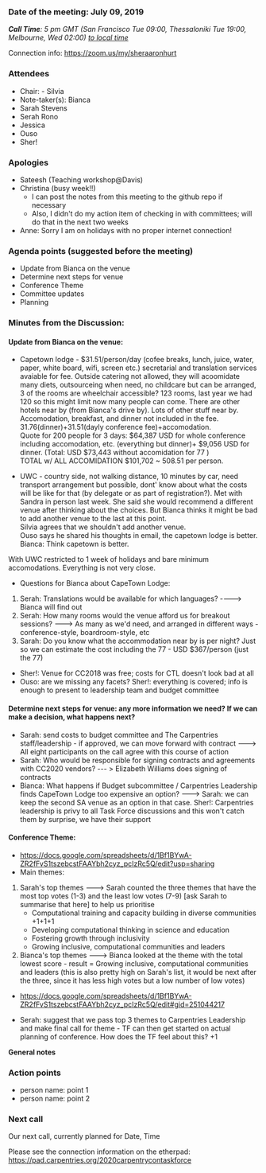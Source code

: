 
### Date of the meeting: July 09, 2019

_**Call Time**: 5 pm GMT (San Francisco Tue 09:00, Thessaloniki Tue 19:00, Melbourne, Wed 02:00)_
_[to local time](https://www.timeanddate.com/worldclock/fixedtime.html?msg=CarpentryCon&iso=20181218T19&p1=1428&ah=1)_

Connection info: https://zoom.us/my/sheraaronhurt

### Attendees
- Chair: - Silvia
- Note-taker(s): Bianca
- Sarah Stevens
- Serah Rono
- Jessica
- Ouso
- Sher!

### Apologies
- Sateesh (Teaching workshop@Davis)
- Christina (busy week!!)
  - I can post the notes from this meeting to the github repo if necessary
  - Also, I didn't do my action item of checking in with committees; will do that in the next two weeks
- Anne: Sorry I am on holidays with no proper internet connection!

### Agenda points (suggested before the meeting)
  
  - Update from Bianca on the venue
  - Determine next steps for venue
  - Conference Theme
  - Committee updates
  - Planning
  
### Minutes from the Discussion:

#### Update from Bianca on the venue: 


- Capetown lodge - $31.51/person/day (cofee breaks, lunch, juice, water, paper, white board, wifi, screen etc.) 
secretarial and translation services avaiable for fee. Outside catering not allowed, they will acoomidate many diets, 
outsourceing when need, no childcare but can be arranged, 3 of the rooms are wheelchair accessible?
123 rooms, last year we had 120 so this might limit now many people can come. 
There are other hotels near by (from Bianca's drive by). Lots of other stuff near by.  Accomodation, 
breakfast, and dinner not included in the fee. 31.76(dinner)+31.51(dayly conference fee)+accomodation.  
Quote for 200 people for 3 days: $64,387 USD for whole conference including accomodation, 
etc. (everything but dinner)+ $9,056 USD for dinner. (Total: USD $73,443 without accomidation for 77 )  
TOTAL w/ ALL ACCOMIDATION $101,702  ~ 508.51 per person.

- UWC - country side, not walking distance, 10 minutes by car, 
need transport arrangement but possible, dont' know about what the costs will be like for 
that (by delegate or as part of registration?).  Met with Sandra in person last week. 
She said she would recommend a different venue after thinking about the choices.
But Bianca thinks it might be bad to add another venue to the last at this point.  
Silvia agrees that we shouldn't add another venue.  
Ouso says he shared his thoughts in email, the capetown lodge is better.  Bianca: Think capetown is better. 

With UWC restricted to 1 week of holidays and bare minimum accomodations.  Everything is not very close.
- Questions for Bianca about CapeTown Lodge:
1) Serah: Translations would be available for which languages? ----> Bianca will find out
2) Serah: How many rooms would the venue afford us for breakout sessions? ---> As many as we'd need, and arranged 
in different ways - conference-style, boardroom-style, etc
3) Sarah: Do you know what the accommodation near by is per night? Just so we can estimate the cost including the 77 - USD $367/person (just the 77)

- Sher!: Venue for CC2018 was free; costs for CTL doesn't look bad at all
- Ouso: are we missing any facets? Sher!: everything is covered; info is enough to present to leadership team and budget committee
    
#### Determine next steps for venue: any more information we need? If we can make a decision, what happens next? 

- Sarah: send costs to budget committee and The Carpentries staff/leadership - if approved, 
we can move forward with contract ---> All eight participants on the call agree with this course of action
- Sarah: Who would be responsible for signing contracts and agreements with CC2020 vendors? --- > Elizabeth Williams 
does signing of contracts
- Bianca: What happens if Budget subcommittee / Carpentries Leadership finds CapeTown 
Lodge too expensive an option? ---> Sarah: we can keep the second SA venue as an option in that case. 
Sher!: Carpentries leadership is privy to all Task Force discussions and this won't catch them by surprise, 
we have their support


#### Conference Theme:
- https://docs.google.com/spreadsheets/d/1Bf1BYwA-ZR2fFvS1tszebcstFAAYbh2cyz_pcIzRc5Q/edit?usp=sharing
- Main themes:
1) Sarah's top themes ---> Sarah counted the three themes that have the most top votes (1-3) and the least low votes (7-9) [ask Sarah to summarise that here] to help us prioritise   
    - Computational training and capacity building in diverse communities +1+1+1
    - Developing computational thinking in science and education
    - Fostering growth through inclusivity
    - Growing inclusive, computational communities and leaders
2) Bianca's top themes ---> Bianca looked at the theme with the total lowest score - result = Growing inclusive, computational communities and leaders (this is also pretty high on Sarah's list, 
it would be next after the three, since it has less high votes but a low number of low votes)
- https://docs.google.com/spreadsheets/d/1Bf1BYwA-ZR2fFvS1tszebcstFAAYbh2cyz_pcIzRc5Q/edit#gid=251044217

- Serah: suggest that we pass top 3 themes to Carpentries Leadership and make final call 
for theme - TF can then get started on actual planning of conference. How does the TF feel about this?  +1 

**General notes**


### Action points

  - person name: point 1
  - person name: point 2

### Next call

Our next call, currently planned for Date, Time

Please see the connection information on the etherpad: https://pad.carpentries.org/2020carpentrycontaskforce
